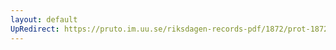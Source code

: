 ```yaml
---
layout: default
UpRedirect: https://pruto.im.uu.se/riksdagen-records-pdf/1872/prot-1872--fk--510.pdf
---
```

